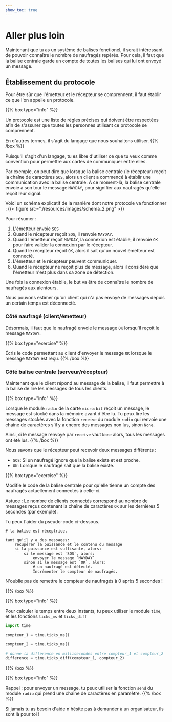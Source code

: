 ```yaml
---
show_toc: true
---
```


# Aller plus loin

Maintenant que tu as un système de balises fonctionel, il serait intéressant de
pouvoir connaître le nombre de naufragés repérés. Pour cela, il faut que la
balise centrale garde un compte de toutes les balises qui lui ont envoyé un
message.


## Établissement du protocole
Pour être sûr que l'émetteur et le récepteur se comprennent, il faut établir ce
que l'on appelle un protocole.

{{% box type="info" %}}

Un protocole est une liste de règles précises qui doivent être respectées afin
de s'assurer que toutes les personnes utilisant ce protocole se comprennent.

En d'autres termes, il s'agit du langage que nous souhaitons utiliser.
{{% /box %}}

Puisqu'il s'agit d'un langage, tu es libre d'utiliser ce que tu veux comme
convention pour permettre aux cartes de communiquer entre elles.

Par exemple, on peut dire que lorsque la balise centrale (le récepteur) reçoit
la chaîne de caractères `SOS`, alors un client a commencé à établir une 
communication avec la balise centrale. À ce moment-là, la balise centrale
envoie à son tour le message `MAYDAY`, pour signifier aux naufragés qu'elle
reçoit leur signal.

Voici un schéma explicatif de la manière dont notre protocole va fonctionner :
{{< figure src="./resources/images/schema_2.png" >}}

Pour résumer :
1. L'émetteur envoie `SOS`
2. Quand le récepteur reçoit `SOS`, il renvoie `MAYDAY`.
3. Quand l'émetteur reçoit `MAYDAY`, la connexion est établie, il renvoie `OK` pour faire valider la connexion par le récepteur.
4. Quand le récepteur reçoit `OK`, alors il sait qu'un nouvel émetteur est connecté.
5. L'émetteur et le récepteur peuvent communiquer.
6. Quand le récepteur ne reçoit plus de message, alors il considère que l'émetteur n'est plus dans sa zone de détection.


Une fois la connexion établie, le but va être de connaître le nombre de
naufragés aux alentours.

Nous pouvons estimer qu'un client qui n'a pas envoyé de messages depuis
un certain temps est déconnecté.


### Côté naufragé (client/émetteur)

Désormais, il faut que le naufragé envoie le message `OK` lorsqu'il reçoit
le message `MAYDAY`.

{{% box type="exercise" %}}

Écris le code permettant au client d'envoyer le message `OK` lorsque le message
`MAYDAY` est reçu.
{{% /box %}}

### Côté balise centrale (serveur/récepteur)

Maintenant que le client répond au message de la balise, il faut permettre
à la balise de lire les messages de tous les clients.

{{% box type="info" %}}

Lorsque le module `radio` de la carte `micro:bit` reçoit un message, le
message est stocké dans la mémoire avant d'être lu. Tu peux lire les messages
stockés avec la fonction `receive` du module `radio` qui renvoie une
chaîne de caractères s'il y a encore des messages non lus, sinon `None`.

Ainsi, si le message renvoyé par `receive` vaut `None` alors, tous les messages
ont été lus.
{{% /box %}}

Nous savons que le récepteur peut recevoir deux messages différents :
 - `SOS`: Si un naufragé ignore que la balise existe et est proche.
 - `OK`: Lorsque le naufragé sait que la balise existe.


{{% box type="exercise" %}}

Modifie le code de la balise centrale pour qu'elle tienne un compte des
naufragés actuellement connectés à celle-ci.

Astuce : Le nombre de clients connectés correspond au nombre de messages
reçus contenant la chaîne de caractères `OK` sur les dernières 5 secondes
(par exemple).

Tu peux t'aider du pseudo-code ci-dessous.

```text {nocopy=true}
# la balise est réceptrice.

tant qu'il y a des messages:
    récupérer la puissance et le contenu du message
    si la puissance est suffisante, alors:
        si le message est `SOS`, alors:
            envoyer le message `MAYDAY`
        sinon si le message est `OK`, alors:
            # un naufragé est détecté.
            Incrémenter le compteur de naufragés.
```

N'oublie pas de remettre le compteur de naufragés à 0 après 5 secondes !

{{% /box %}}

{{% box type="info" %}}

Pour calculer le temps entre deux instants, tu peux utiliser le module
`time`, et les fonctions `ticks_ms` et `ticks_diff`

```python
import time

compteur_1 = time.ticks_ms()

compteur_2 = time.ticks_ms()

# donne la différence en millisecondes entre compteur_1 et compteur_2
difference = time.ticks_diff(compteur_1, compteur_2)

```
{{% /box %}}

{{% box type="info" %}}

Rappel : pour envoyer un message, tu peux utiliser la fonction `send` du 
module `radio` qui prend une chaîne de caractères en paramètre.
{{% /box %}}

Si jamais tu as besoin d'aide n'hésite pas à demander à un organisateur,
ils sont là pour toi !
